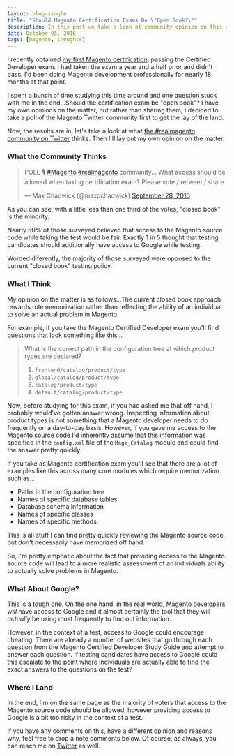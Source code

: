 ```yaml
---
layout: blog-single
title: "Should Magento Certification Exams Be \"Open Book?\""
description: In this post we take a look at community opinion on this question, and then I voice my own.
date: October 05, 2016
tags: [magento, thoughts]
---
```


I recently obtained [my first Magento certification](https://www.magentocommerce.com/certification/directory/dev/1629453/), passing the Certified Developer exam. I had taken the exam a year and a half prior and didn't pass. I'd been doing Magento development professionally for nearly 18 months at that point.

I spent a bunch of time studying this time around and one question stuck with me in the end...Should the certification exam be "open book"? I have my own opinions on the matter, but rather than sharing them, I decided to take a poll of the Magento Twitter community first to get the lay of the land.
 
Now, the results are in, let's take a look at what [the #realmagento community on Twitter](https://twitter.com/hashtag/realmagento) thinks. Then I'll lay out my own opinion on the matter.

<!-- excerpt_separator -->

### What the Community Thinks

<blockquote class="twitter-tweet" data-lang="en"><p lang="en" dir="ltr">POLL 🎙️ <a href="https://twitter.com/hashtag/Magento?src=hash">#Magento</a> <a href="https://twitter.com/hashtag/realmagento?src=hash">#realmagento</a> community... What access should be allowed when taking certification exam? Please vote / retweet / share</p>&mdash; Max Chadwick (@maxpchadwick) <a href="https://twitter.com/maxpchadwick/status/781101629567332352">September 28, 2016</a></blockquote>
<script async src="//platform.twitter.com/widgets.js" charset="utf-8"></script>

As you can see,  with a little less than one third of the votes, "closed book" is the minority. 

Nearly 50% of those surveyed believed that access to the Magento source code while taking the test would be fair. Exactly 1 in 5 thought that testing candidates should additionally have access to Google while testing.

Worded diferently, the majority of those surveyed were opposed to the current "closed book" testing policy.

### What I Think

My opinion on the matter is as follows...The current closed book approach rewards rote memorization rather than reflecting the ability of an individual to solve an actual problem in Magento.

For example, if you take the Magento Certified Developer exam you'll find questions that look something like this...

> What is the correct path in the configuration tree at which product types are declared?
> 
> 1. `frontend/catalog/product/type`
> 2. `global/catalog/product/type`
> 3. `catalog/product/type`
> 4. `default/catalog/product/type`

Now, before studying for this exam, if you had asked me that off hand, I probably would've gotten answer wrong. Inspecting information about product types is not something that a Magento developer needs to do frequently on a day-to-day basis. However, if you gave me access to the Magento source code I'd inherently assume that this information was specified in the `config.xml` file of the `Mage_Catalog` module and could find the answer pretty quickly.

If you take as Magento certification exam you'll see that there are a lot of examples like this across many core modules which require memorization such as...

- Paths in the configuration tree
- Names of specific database tables
- Database schema information
- Names of specific classes
- Names of specific methods

This is all stuff I can find pretty quickly reviewing the Magento source code, but don't necessarily have memorized off hand.

So, I'm pretty emphatic about the fact that providing access to the Magento source code will lead to a more realistic assessment of an individuals ability to actually solve problems in Magento.

### What About Google?

This is a tough one. On the one hand, in the real world, Magento developers *will* have access to Google and it almost certainly the tool that they will *actually* be using most frequently to find out information.

However, in the context of a test, access to Google could encourage cheating. There are already a number of websites that go through each question from the Magento Certified Developer Study Guide and attempt to answer each question. If testing candidates have access to Google could this escalate to the point where individuals are actually able to find the exact answers to the questions on the test?

### Where I Land

In the end, I'm on the same page as the majority of voters that access to the Magento source code should be allowed, however providing access to Google is a bit too risky in the context of a test.

If you have any comments on this, have a different opinion and reasons why, feel free to drop a note comments below. Of course, as always, you can reach me on [Twitter](http://twitter.com/maxpchadwick) as well.
